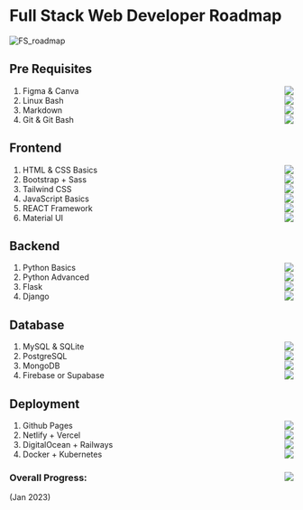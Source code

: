 # Full Stack Web Developer Roadmap
![FS_roadmap](https://user-images.githubusercontent.com/84141920/211140799-fffc7f64-a183-46de-a3a8-7f2356993be9.png)

## Pre Requisites
1. Figma & Canva <img align="right" src="https://progress-bar.dev/15"/>
2. Linux Bash <img align="right" src="https://progress-bar.dev/35"/>
3. Markdown <img align="right" src="https://progress-bar.dev/50"/>
4. Git & Git Bash <img align="right" src="https://progress-bar.dev/60"/>

## Frontend
1. HTML & CSS Basics <img align="right" src="https://progress-bar.dev/85"/>
2. Bootstrap + Sass <img align="right" src="https://progress-bar.dev/70"/>
3. Tailwind CSS <img align="right" src="https://progress-bar.dev/0"/>
4. JavaScript Basics <img align="right" src="https://progress-bar.dev/65"/>
5. REACT Framework <img align="right" src="https://progress-bar.dev/0"/>
6. Material UI <img align="right" src="https://progress-bar.dev/0"/>

## Backend 
1. Python Basics <img align="right" src="https://progress-bar.dev/85"/>
2. Python Advanced <img align="right" src="https://progress-bar.dev/10"/>
3. Flask <img align="right" src="https://progress-bar.dev/80"/>
4. Django <img align="right" src="https://progress-bar.dev/25"/>

## Database
1. MySQL & SQLite <img align="right" src="https://progress-bar.dev/90"/>
2. PostgreSQL <img align="right" src="https://progress-bar.dev/15"/> 
2. MongoDB <img align="right" src="https://progress-bar.dev/15"/>
3. Firebase or Supabase <img align="right" src="https://progress-bar.dev/0"/>

## Deployment 
1. Github Pages <img align="right" src="https://progress-bar.dev/60"/>
2. Netlify + Vercel <img align="right" src="https://progress-bar.dev/100"/>
3. DigitalOcean + Railways <img align="right" src="https://progress-bar.dev/0"/>
4. Docker + Kubernetes <img align="right" src="https://progress-bar.dev/0"/>

### Overall Progress: <img align="right" src="https://progress-bar.dev/25"/>
(Jan 2023)
